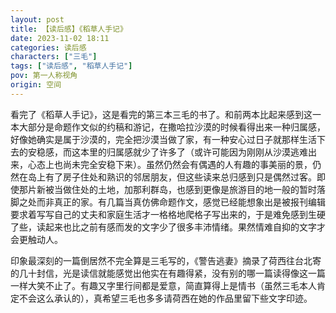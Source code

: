 ```yaml
---
layout: post
title: 【读后感】《稻草人手记》
date: 2023-11-02 18:11
categories: 读后感
characters: ["三毛"]
tags: ["读后感", "稻草人手记"]
pov: 第一人称视角
origin: 空间
---
```


看完了《稻草人手记》，这是看完的第三本三毛的书了。和前两本比起来感到这一本大部分是命题作文似的约稿和游记，在撒哈拉沙漠的时候看得出来一种归属感，好像她确实是属于沙漠的，完全把沙漠当做了家，有一种安心过日子就那样生活下去的安稳感，而这本里的归属感就少了许多了（或许可能因为刚刚从沙漠逃难出来，心态上也尚未完全安稳下来）。虽然仍然会有偶遇的人有趣的事美丽的景，仍然在岛上有了房子住处和熟识的邻居朋友，但这些读来总归感到只是偶然过客。即使那片新被当做住处的土地，加那利群岛，也感到更像是旅游目的地一般的暂时落脚之处而非真正的家。有几篇当真仿佛命题作文，感觉已经能想象出是被报刊编辑要求着写写自己的丈夫和家庭生活才一格格地爬格子写出来的，于是难免感到生硬了些，读起来也比之前有感而发的文字少了很多丰沛情绪。果然情难自抑的文字才会更触动人。

印象最深刻的一篇倒居然不完全算是三毛写的，《警告逃妻》摘录了荷西往台北寄的几十封信，光是读信就能感觉出他实在有趣得紧，没有别的哪一篇读得像这一篇一样大笑不止了。有趣又字里行间都是爱意，简直算得上是情书（虽然三毛本人肯定不会这么承认的），真希望三毛也多多请荷西在她的作品里留下些文字印迹。
